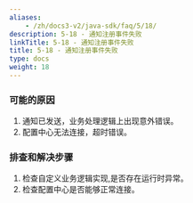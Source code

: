 ```yaml
---
aliases:
    - /zh/docs3-v2/java-sdk/faq/5/18/
description: 5-18 - 通知注册事件失败
linkTitle: 5-18 - 通知注册事件失败
title: 5-18 - 通知注册事件失败
type: docs
weight: 18
---
```



### 可能的原因

1. 通知已发送，业务处理逻辑上出现意外错误。
2. 配置中心无法连接，超时错误。

### 排查和解决步骤

1. 检查自定义业务逻辑实现,是否存在运行时异常。
2. 检查配置中心是否能够正常连接。
